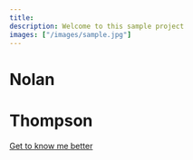 ```yaml
---
title:
description: Welcome to this sample project
images: ["/images/sample.jpg"]
---
```


# Nolan

# Thompson
[Get to know me better](/about "Get to know me better")